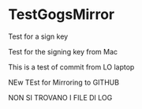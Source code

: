 # TestGogsMirror

Test for a sign key

Test for the signing key from Mac

This is a test of commit from LO laptop

NEw TEst for Mirroring to GITHUB

NON SI TROVANO I FILE DI LOG
